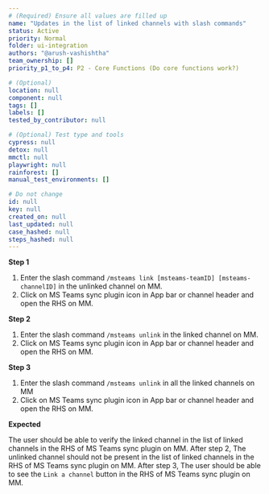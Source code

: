 ```yaml
---
# (Required) Ensure all values are filled up
name: "Updates in the list of linked channels with slash commands"
status: Active
priority: Normal
folder: ui-integration
authors: "@arush-vashishtha"
team_ownership: []
priority_p1_to_p4: P2 - Core Functions (Do core functions work?)

# (Optional)
location: null
component: null
tags: []
labels: []
tested_by_contributor: null

# (Optional) Test type and tools
cypress: null
detox: null
mmctl: null
playwright: null
rainforest: []
manual_test_environments: []

# Do not change
id: null
key: null
created_on: null
last_updated: null
case_hashed: null
steps_hashed: null
---
```


**Step 1**

1. Enter the slash command `/msteams link [msteams-teamID] [msteams-channelID]` in the unlinked channel on MM.
2. Click on MS Teams sync plugin icon in App bar or channel header and open the RHS on MM.

**Step 2**

1. Enter the slash command `/msteams unlink` in the linked channel on MM.
2. Click on MS Teams sync plugin icon in App bar or channel header and open the RHS on MM.

**Step 3**

1. Enter the slash command `/msteams unlink` in all the linked channels on MM
2. Click on MS Teams sync plugin icon in App bar or channel header and open the RHS on MM.

**Expected**

The user should be able to verify the linked channel in the list of linked channels in the RHS of MS Teams sync plugin on MM.
After step 2, The unlinked channel should not be present in the list of linked channels in the RHS of MS Teams sync plugin on MM.
After step 3, The user should be able to see the `Link a channel` button in the RHS of MS Teams sync plugin on MM.